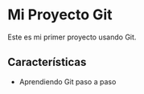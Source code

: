  # Mi Proyecto Git
   
   Este es mi primer proyecto usando Git.

   ## Características
   - Aprendiendo Git paso a paso